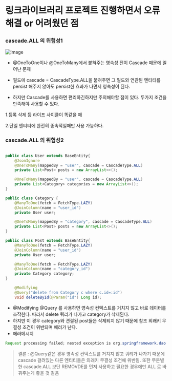 # 링크라이브러리 프로젝트 진행하면서 오류 해결 or 어려웠던 점

### cascade.ALL 의 위험성1

![image](https://user-images.githubusercontent.com/97269799/231462995-04d5d8ca-7978-4e3d-9cb3-72e93394eab0.png)

* @OneToOne이나 @OneToMany에서 붙혀주는 영속성 전이 Cascade 때문에 일어난 문제

* 필드에 cascade = CascadeType.ALL을 붙혀주면 그 필드와 연관된 엔티티를 persist 해주지 않아도 persist한 효과가 나면서 영속성이 된다.

* 하지만 Cascade를 사용하면 편리하긴하지만 주의해야할 점이 있다. 두가지 조건을 만족해야 사용할 수 있다.


1.등록 삭제 등 라이프 사이클이 똑같을 때

2.단일 엔티티에 완전히 종속적일때만 사용 가능하다. 


### cascade.ALL 의 위험성2
```java

public class User extends BaseEntity{
    @JsonIgnore
    @OneToMany(mappedBy = "user", cascade = CascadeType.ALL)
    private List<Post> posts = new ArrayList<>();

    @OneToMany(mappedBy = "user", cascade = CascadeType.ALL)
    private List<Category> categories = new ArrayList<>();
}
```

```java
public class Category {
    @ManyToOne(fetch = FetchType.LAZY)
    @JoinColumn(name = "user_id")
    private User user;

    @OneToMany(mappedBy = "category", cascade = CascadeType.ALL)
    private List<Post> posts = new ArrayList<>();
}
```

```java
public class Post extends BaseEntity{
    @ManyToOne(fetch = FetchType.LAZY)
    @JoinColumn(name = "user_id")
    private User user;

    @ManyToOne(fetch = FetchType.LAZY)
    @JoinColumn(name = "category_id")
    private Category category;
}
```

```java
    @Modifying
    @Query("delete from Category c where c.id=:id")
    void deleteById(@Param("id") Long id);
```
* @Modifying @Query 를 사용하면 영속성 컨텍스트를 거치지 않고 바로 데이터를 조작한다. 따라서 delete 쿼리가 나가고 category가 삭제된다.
* 하지만 이 경우 category와 견결된 post들은 삭제되지 않기 때문에 참조 외래키 무결성 조건이 위반되며 에러가 난다.
* 에러메시지
 ```java
 Request processing failed; nested exception is org.springframework.dao.DataIntegrityViolationException: could not execute statement; SQL [n/a]; constraint [\"FKG6L1YDP1PWKMYJ166TEIUOV1B: PUBLIC.POST FOREIGN KEY(CATEGORY_ID) REFERENCES PUBLIC.CATEGORY(CATEGORY_ID) (CAST(4 AS BIGINT))\"; SQL statement:\ndelete from category where category_id=? [23503-214]]; nested exception is org.hibernate.exception.ConstraintViolationException: could not execute statement
```

> 결론 : @Query같은 경우 영속성 컨텍스트를 거치지 않고 쿼리가 나가기 때문에 cascade 걸려있는 다른 엔티티들은 외래키 무결성 조건에 위반됨. 또한 무분별한 cascade.ALL 보단 REMOVDE를 먼저 사용하고 필요한 경우에만 ALL 로 바꿔주는게 좋을 것 같음 

